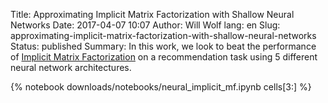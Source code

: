 Title: Approximating Implicit Matrix Factorization with Shallow Neural Networks
Date: 2017-04-07 10:07
Author: Will Wolf
lang: en
Slug: approximating-implicit-matrix-factorization-with-shallow-neural-networks
Status: published
Summary: In this work, we look to beat the performance of [Implicit Matrix Factorization](http://yifanhu.net/PUB/cf.pdf) on a recommendation task using 5 different neural network architectures.

{% notebook downloads/notebooks/neural_implicit_mf.ipynb cells[3:] %}

